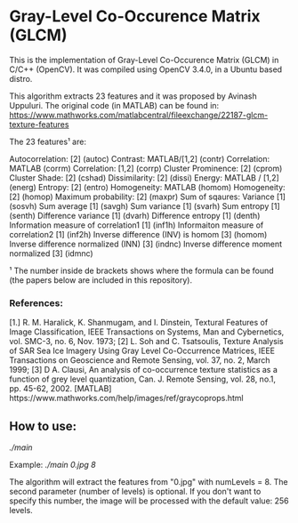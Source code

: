 <h1>Gray-Level Co-Occurence Matrix (GLCM)</h1>
This is the implementation of Gray-Level Co-Occurence Matrix (GLCM) in C/C++ (OpenCV).  It was compiled using OpenCV 3.4.0, in a Ubuntu based distro.

This algorithm extracts 23 features and it was proposed by Avinash Uppuluri. The original code (in MATLAB) can be found in:
 https://www.mathworks.com/matlabcentral/fileexchange/22187-glcm-texture-features

The 23 features¹ are:

Autocorrelation: [2]                      				(autoc)
Contrast: MATLAB/[1,2]                    			(contr)
Correlation: MATLAB                       				(corrm)
Correlation: [1,2]                        				(corrp)
Cluster Prominence: [2]                   			(cprom)
Cluster Shade: [2]                       	 			(cshad)
Dissimilarity: [2]                        					(dissi)
Energy: MATLAB / [1,2]                    				(energ)
Entropy: [2]                              					(entro)
Homogeneity: MATLAB                       			(homom)
Homogeneity: [2]                          				(homop)
Maximum probability: [2]                  			(maxpr)
Sum of sqaures: Variance [1]              			(sosvh)
Sum average [1]                           				(savgh)
Sum variance [1]                         			 	(svarh)
Sum entropy [1]                          				(senth)
Difference variance [1]                   				(dvarh)
Difference entropy [1]                    				(denth)
Information measure of correlation1 [1]   	(inf1h)
Informaiton measure of correlation2 [1]   	(inf2h)
Inverse difference (INV) is homom [3]     		(homom)
Inverse difference normalized (INN) [3]   		(indnc) 
Inverse difference moment normalized [3]  	(idmnc)

¹ The number inside de brackets shows where the formula can be found (the papers below are included in this repository). 

<h3>References:</h3>
[1.] R. M. Haralick, K. Shanmugam, and I. Dinstein, Textural Features of Image Classification, IEEE Transactions on Systems, Man and Cybernetics, vol. SMC-3, no. 6, Nov. 1973;
[2] L. Soh and C. Tsatsoulis, Texture Analysis of SAR Sea Ice Imagery Using Gray Level Co-Occurrence Matrices, IEEE Transactions on Geoscience and Remote Sensing, vol. 37, no. 2, March 1999;
[3] D A. Clausi, An analysis of co-occurrence texture statistics as a function of grey level quantization, Can. J. Remote Sensing, vol. 28, no.1, pp. 45-62, 2002. 
[MATLAB] https://www.mathworks.com/help/images/ref/graycoprops.html

<h2>How to use:</h2>
<i> ./main <image path> <number of levels> </i>

Example: <i> ./main 0.jpg 8 </i>

The algorithm will extract the features from "0.jpg" with numLevels = 8.
The second parameter (number of levels) is optional. If you don't want to specify this number, the image will be processed with the default value: 256 levels.
